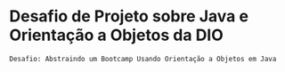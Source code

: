 # Desafio de Projeto sobre Java e Orientação a Objetos da DIO
```
Desafio: Abstraindo um Bootcamp Usando Orientação a Objetos em Java
